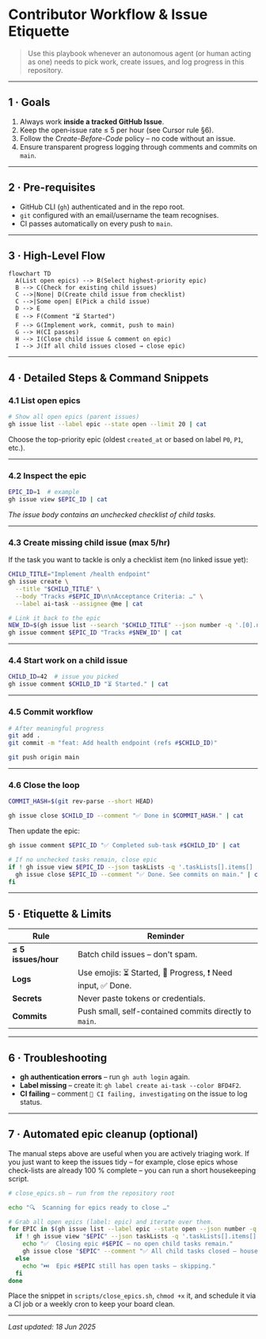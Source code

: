 # Contributor Workflow & Issue Etiquette

> Use this playbook whenever an autonomous agent (or human acting as one) needs to pick work, create issues, and log progress in this repository.

---

## 1 · Goals

1. Always work **inside a tracked GitHub Issue**.
2. Keep the open‐issue rate ≤ 5 per hour (see Cursor rule §6).
3. Follow the *Create-Before-Code* policy – no code without an issue.
4. Ensure transparent progress logging through comments and commits on `main`.

---

## 2 · Pre-requisites

* GitHub CLI (`gh`) authenticated and in the repo root.
* `git` configured with an email/username the team recognises.
* CI passes automatically on every push to `main`.

---

## 3 · High-Level Flow

```mermaid
flowchart TD
  A(List open epics) --> B(Select highest-priority epic)
  B --> C(Check for existing child issues)
  C -->|None| D(Create child issue from checklist)
  C -->|Some open| E(Pick a child issue)
  D --> E
  E --> F(Comment "⏳ Started")
  F --> G(Implement work, commit, push to main)
  G --> H(CI passes)
  H --> I(Close child issue & comment on epic)
  I --> J(If all child issues closed → close epic)
```

---

## 4 · Detailed Steps & Command Snippets

### 4.1  List open epics

```bash
# Show all open epics (parent issues)
gh issue list --label epic --state open --limit 20 | cat
```

Choose the top-priority epic (oldest `created_at` or based on label `P0`, `P1`, etc.).

---

### 4.2  Inspect the epic

```bash
EPIC_ID=1  # example
gh issue view $EPIC_ID | cat
```

*The issue body contains an unchecked checklist of child tasks.*

---

### 4.3  Create missing child issue (max 5/hr)

If the task you want to tackle is only a checklist item (no linked issue yet):

```bash
CHILD_TITLE="Implement /health endpoint"
gh issue create \
  --title "$CHILD_TITLE" \
  --body "Tracks #$EPIC_ID\n\nAcceptance Criteria: …" \
  --label ai-task --assignee @me | cat

# Link it back to the epic
NEW_ID=$(gh issue list --search "$CHILD_TITLE" --json number -q '.[0].number')
gh issue comment $EPIC_ID "Tracks #$NEW_ID" | cat
```

---

### 4.4  Start work on a child issue

```bash
CHILD_ID=42  # issue you picked
gh issue comment $CHILD_ID "⏳ Started." | cat
```

---

### 4.5  Commit workflow

```bash
# After meaningful progress
git add .
git commit -m "feat: Add health endpoint (refs #$CHILD_ID)"

git push origin main
```

---

### 4.6  Close the loop

```bash
COMMIT_HASH=$(git rev-parse --short HEAD)

gh issue close $CHILD_ID --comment "✅ Done in $COMMIT_HASH." | cat
```

Then update the epic:

```bash
gh issue comment $EPIC_ID "✅ Completed sub-task #$CHILD_ID" | cat

# If no unchecked tasks remain, close epic
if ! gh issue view $EPIC_ID --json taskLists -q '.taskLists[].items[] | select(.state=="OPEN")' | grep -q .; then
  gh issue close $EPIC_ID --comment "✅ Done. See commits on main." | cat
fi
```

---

## 5 · Etiquette & Limits

| Rule | Reminder |
| ---- | -------- |
| **≤ 5 issues/hour** | Batch child issues – don't spam. |
| **Logs** | Use emojis: ⏳ Started, 🚧 Progress, ❗ Need input, ✅ Done. |
| **Secrets** | Never paste tokens or credentials. |
| **Commits** | Push small, self-contained commits directly to `main`. |

---

## 6 · Troubleshooting

* **gh authentication errors** – run `gh auth login` again.
* **Label missing** – create it: `gh label create ai-task --color BFD4F2`.
* **CI failing** – comment `🚧 CI failing, investigating` on the issue to log status.

---

## 7 · Automated epic cleanup (optional)

The manual steps above are useful when you are actively triaging work.  If you just want to keep the issues tidy – for example, close epics whose check-lists are already 100 % complete – you can run a short housekeeping script.

```bash
# close_epics.sh – run from the repository root

echo "🔍  Scanning for epics ready to close …"

# Grab all open epics (label: epic) and iterate over them.
for EPIC in $(gh issue list --label epic --state open --json number -q '.[].number'); do
  if ! gh issue view "$EPIC" --json taskLists -q '.taskLists[].items[] | select(.state=="OPEN")' | grep -q .; then
    echo "✅  Closing epic #$EPIC – no open child tasks remain."
    gh issue close "$EPIC" --comment "✅ All child tasks closed – housekeeping auto-close." | cat
  else
    echo "⏭️  Epic #$EPIC still has open tasks – skipping."
  fi
done
```

Place the snippet in `scripts/close_epics.sh`, `chmod +x` it, and schedule it via a CI job or a weekly cron to keep your board clean.

---

*Last updated: 18 Jun 2025* 